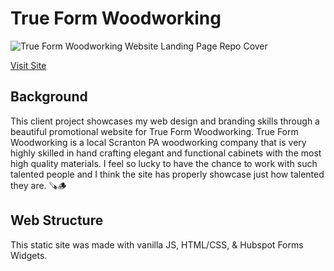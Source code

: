 # True Form Woodworking

![True Form Woodworking Website Landing Page Repo Cover](https://github.com/MathiasRauls/TrueFormWoodworking/blob/main/images/true-form-cover.png)

[Visit Site](https://www.trueformscranton.com)

## Background
This client project showcases my web design and branding skills through a beautiful promotional website for True Form Woodworking. True Form Woodworking is a local Scranton PA woodworking company that is very highly skilled in hand crafting elegant and functional cabinets with the most high quality materials. I feel so lucky to have the chance to work with such talented people and I think the site has properly showcase just how talented they are. 🪚🪵

## Web Structure
This static site was made with vanilla JS, HTML/CSS, & Hubspot Forms Widgets.


